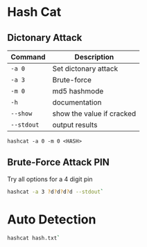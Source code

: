 # Hash Cat

## Dictonary Attack

| Command | Description |
| ------- | ----------- |
| `-a 0`  | Set dictonary attack |
| `-a 3`  | Brute-force |
| `-m 0`  | md5 hashmode |
| `-h`    | documentation |
| `--show`| show the value if cracked |
|`--stdout`| output results |

`hashcat -a 0 -m 0 <HASH>`

## Brute-Force Attack PIN
Try all options for a 4 digit pin
```sh
hashcat -a 3 ?d?d?d?d --stdout`
```

# Auto Detection
```sh
hashcat hash.txt`
```
